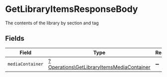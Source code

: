 # GetLibraryItemsResponseBody

The contents of the library by section and tag


## Fields

| Field                                                                                                 | Type                                                                                                  | Required                                                                                              | Description                                                                                           |
| ----------------------------------------------------------------------------------------------------- | ----------------------------------------------------------------------------------------------------- | ----------------------------------------------------------------------------------------------------- | ----------------------------------------------------------------------------------------------------- |
| `mediaContainer`                                                                                      | [?Operations\GetLibraryItemsMediaContainer](../../Models/Operations/GetLibraryItemsMediaContainer.md) | :heavy_minus_sign:                                                                                    | N/A                                                                                                   |